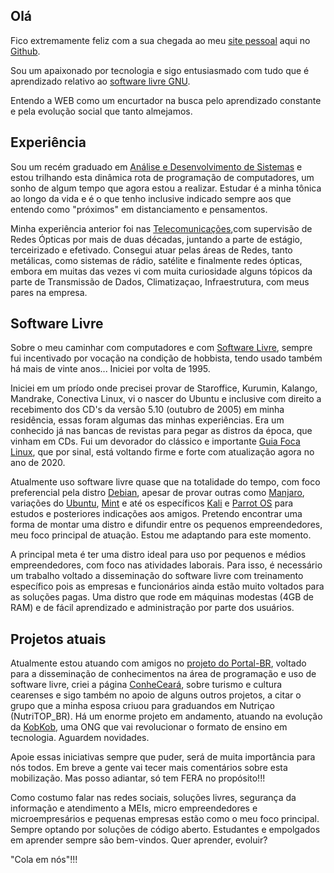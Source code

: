 ## Olá

Fico extremamente feliz com a sua chegada ao meu [site pessoal](https://mwebrj.github.io) aqui no [Github](https://github.com). 

Sou um apaixonado por tecnologia e sigo entusiasmado com tudo que é aprendizado relativo ao [software livre GNU](https://www.gnu.org). 

Entendo a WEB como um encurtador na busca pelo aprendizado constante e pela evolução social que tanto almejamos.

## Experiência

Sou um recém graduado em [Análise e Desenvolvimento de Sistemas](https://www.unicarioca.edu.br/cursos/graduacao/analise-e-desenvolvimento-de-sistemas) e estou trilhando esta dinâmica rota de programação de computadores, um sonho de algum tempo que agora estou a realizar. Estudar é a minha tônica ao longo da vida e é o que tenho inclusive indicado sempre aos que entendo como "próximos" em distanciamento e pensamentos.

Minha experiência anterior foi nas [Telecomunicações](https://pt.wikipedia.org/wiki/Oi_(empresa)),com supervisão de Redes Ópticas por mais de duas décadas, juntando a parte de estágio, terceirizado e efetivado. Consegui atuar pelas áreas de Redes, tanto metálicas, como sistemas de rádio, satélite e finalmente redes ópticas, embora em muitas das vezes vi com muita curiosidade alguns tópicos da parte de Transmissão de Dados, Climatizaçao, Infraestrutura, com meus pares na empresa. 

## Software Livre

Sobre o meu caminhar com computadores e com [Software Livre](http://www.gnu.org/), sempre fui incentivado por vocação na condição de hobbista, tendo usado também há mais de vinte anos... Iniciei por volta de 1995.

Iniciei em um príodo onde precisei provar de Staroffice, Kurumin, Kalango, Mandrake, Conectiva Linux, vi o nascer do Ubuntu e inclusive com direito a recebimento dos CD's da versão 5.10 (outubro de 2005) em minha residência, essas foram algumas das minhas experiências. Era um conhecido já nas bancas de revistas para pegar as distros da época, que vinham em CDs. Fui um devorador do clássico e importante [Guia Foca Linux](https://guiafoca.org/), que por sinal, está voltando firme e forte com atualização agora no ano de 2020.

Atualmente uso software livre quase que na totalidade do tempo, com foco preferencial pela distro [Debian](http://debian.org), apesar de provar outras como [Manjaro](https://manjaro.org), variações do [Ubuntu](https://ubuntu.com/), [Mint](https://linuxmint.com) e até os específicos [Kali](https://www.kali.org/) e [Parrot OS](https://www.parrotlinux.org/) para estudos e posteriores indicações aos amigos. Pretendo encontrar uma forma de montar uma distro e difundir entre os pequenos empreendedores, meu foco principal de atuação. Estou me adaptando para este momento.

A principal meta é ter uma distro ideal para uso por pequenos e médios empreendedores, com foco nas atividades laborais. Para isso, é necessário um trabalho voltado a disseminação do software livre com treinamento específico pois as empresas e funcionários ainda estão muito voltados para as soluções pagas. Uma distro que rode em máquinas modestas (4GB de RAM) e de fácil aprendizado e administração por parte dos usuários.

## Projetos atuais

Atualmente estou atuando com amigos no [projeto do Portal-BR](http://portal-br.com/), voltado para a disseminação de conhecimentos na área de programação e uso de software livre, criei a página [ConheCeará](https://fb.com/conheceara), sobre turismo e cultura cearenses e sigo também no apoio de alguns outros projetos, a citar o grupo que a minha esposa criuou para graduandos em Nutriçao (NutriTOP_BR). Há um enorme projeto em andamento, atuando na evolução da [KobKob](http://kobkob.org), uma ONG que vai revolucionar o formato de ensino em tecnologia. Aguardem novidades. 

Apoie essas iniciativas sempre que puder, será de muita importância para nós todos. Em breve a gente vai tecer mais comentários sobre esta mobilização. Mas posso adiantar, só tem FERA no propósito!!!

Como costumo falar nas redes sociais, soluções livres, segurança da informação e atendimento a MEIs, micro empreendedores e microempresários e pequenas empresas estão como o meu foco principal. Sempre optando por soluções de código aberto. Estudantes e empolgados em aprender sempre são bem-vindos. Quer aprender, evoluir? 

"Cola em nós"!!!


